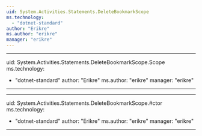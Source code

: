 ```yaml
---
uid: System.Activities.Statements.DeleteBookmarkScope
ms.technology: 
  - "dotnet-standard"
author: "Erikre"
ms.author: "erikre"
manager: "erikre"
---
```


---
uid: System.Activities.Statements.DeleteBookmarkScope.Scope
ms.technology: 
  - "dotnet-standard"
author: "Erikre"
ms.author: "erikre"
manager: "erikre"
---

---
uid: System.Activities.Statements.DeleteBookmarkScope.#ctor
ms.technology: 
  - "dotnet-standard"
author: "Erikre"
ms.author: "erikre"
manager: "erikre"
---
